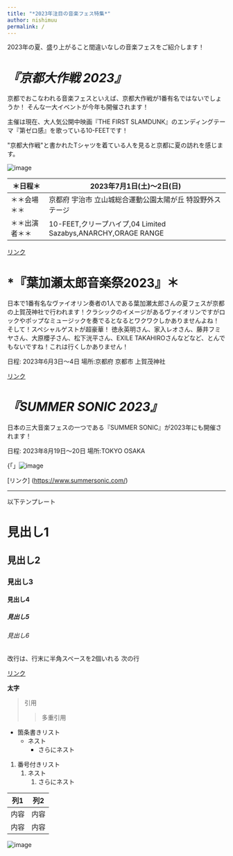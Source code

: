 ```yaml
---
title: "*2023年注目の音楽フェス特集*"
author: nishimuu
permalink: /
---
```

2023年の夏、盛り上がること間違いなしの音楽フェスをご紹介します！  


# *『京都大作戦 2023』*
京都でおこなわれる音楽フェスといえば、京都大作戦が1番有名ではないでしょうか！
そんな一大イベントが今年も開催されます！

主催は現在、大人気公開中映画『THE FIRST SLAMDUNK』のエンディングテーマ『第ゼロ感』を歌っている10-FEETです！


"京都大作戦"と書かれたTシャツを着ている人を見ると京都に夏の訪れを感じます。

![image](https://github.com/nishimuuu8/nishimuu_web/assets/132985678/5b99cff9-32f5-4a37-add4-d118d6d70378)



| ＊日程＊ | 2023年7月1日(土)〜2日(日)   |
|-----|-----|
| ＊＊会場＊＊  | 京都府 宇治市 立山城総合運動公園太陽が丘 特設野外ステージ  |
| ＊＊出演者＊＊  | 10-FEET,クリープハイプ,04 Limited Sazabys,ANARCHY,ORAGE RANGE  |

[リンク](https://kyoto-daisakusen.kyoto/23/)


# *『葉加瀬太郎音楽祭2023』＊

日本で1番有名なヴァイオリン奏者の1人である葉加瀬太郎さんの夏フェスが京都の上賀茂神社で行われます！クラシックのイメージがあるヴァイオリンですがロックやポップなミュージックを奏でるとなるとワクワクしかありませんよね！
そして！スペシャルゲストが超豪華！
徳永英明さん、家入レオさん、藤井フミヤさん、大原櫻子さん、松下洸平さん、EXILE TAKAHIROさんなどなど、とんでもないですね！これは行くしかありません！

日程: 2023年6月3日〜4日
場所:京都府 京都市 上賀茂神社



[リンク](https://hakasetaroongakusai.com/)




# *『SUMMER SONIC 2023』*

日本の三大音楽フェスの一つである『SUMMER SONIC』が2023年にも開催されます！

日程: 2023年8月19日〜20日
場所:TOKYO OSAKA 

{「」![image](https://github.com/nishimuuu8/nishimuu_web/assets/132985678/912eb4c6-fa2d-4ef5-9c13-9dc871a1000e)


[リンク] (https://www.summersonic.com/)








---

以下テンプレート

# 見出し1
## 見出し2
### 見出し3
#### 見出し4
##### 見出し5
###### 見出し6

改行は、行末に半角スペースを2個いれる
次の行

[リンク](https://www.google.co.jp/)

**太字**

> 引用
>> 多重引用


- 箇条書きリスト
  - ネスト
    - さらにネスト


1. 番号付きリスト
   1. ネスト
      1. さらにネスト


| 列1  | 列2  |
|-----|-----|
| 内容  | 内容  |
| 内容  | 内容  |

![image](/GHPages_WebSite/assets/images/logo-150.png)
